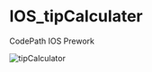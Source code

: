 # IOS_tipCalculater
CodePath IOS Prework

![tipCalculator](https://user-images.githubusercontent.com/42686380/186604891-e665b151-6a21-4b59-a4d8-216a424d3a14.gif)

